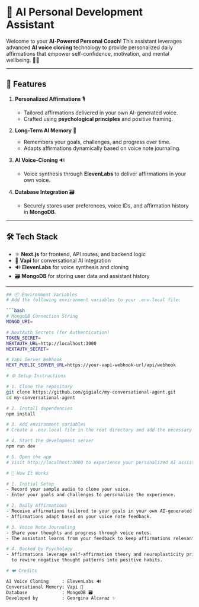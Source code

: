 # 🧘 **AI Personal Development Assistant**

Welcome to your **AI-Powered Personal Coach**! This assistant leverages advanced **AI voice cloning** technology to provide personalized daily affirmations that empower self-confidence, motivation, and mental wellbeing. 🧠💡  

---

## 🌟 **Features**

1. **Personalized Affirmations** 🎙️  
   - Tailored affirmations delivered in your own AI-generated voice.  
   - Crafted using **psychological principles** and positive framing.  

2. **Long-Term AI Memory** 📓  
   - Remembers your goals, challenges, and progress over time.  
   - Adapts affirmations dynamically based on voice note journaling.  

3. **AI Voice-Cloning** 🔊  
   - Voice synthesis through **ElevenLabs** to deliver affirmations in your own voice.  

4. **Database Integration** 🗃️  
   - Securely stores user preferences, voice IDs, and affirmation history in **MongoDB**.  

---

## 🛠️ **Tech Stack**

- ⚛️ **Next.js** for frontend, API routes, and backend logic  
- 🤖 **Vapi** for conversational AI integration  
- 🔊 **ElevenLabs** for voice synthesis and cloning  
- 🗃️ **MongoDB** for storing user data and assistant history  

---

```bash
## 📦 Environment Variables
# Add the following environment variables to your .env.local file:

```bash
# MongoDB Connection String
MONGO_URI=

# NextAuth Secrets (for Authentication)
TOKEN_SECRET=
NEXTAUTH_URL=http://localhost:3000
NEXTAUTH_SECRET=

# Vapi Server Webhook
NEXT_PUBLIC_SERVER_URL=https://your-vapi-webhook-url/api/webhook

# ⚙️ Setup Instructions

# 1. Clone the repository
git clone https://github.com/gigialc/my-conversational-agent.git
cd my-conversational-agent

# 2. Install dependencies
npm install

# 3. Add environment variables
# Create a .env.local file in the root directory and add the necessary variables.

# 4. Start the development server
npm run dev

# 5. Open the app
# Visit http://localhost:3000 to experience your personalized AI assistant.

# 🎯 How It Works

# 1. Initial Setup
- Record your sample audio to clone your voice.
- Enter your goals and challenges to personalize the experience.

# 2. Daily Affirmations
- Receive affirmations tailored to your goals in your own AI-generated voice.
- Affirmations adapt based on your voice note feedback.

# 3. Voice Note Journaling
- Share your thoughts and progress through voice notes.
- The assistant learns from your feedback to keep affirmations relevant.

# 4. Backed by Psychology
- Affirmations leverage self-affirmation theory and neuroplasticity principles
  to rewire negative thought patterns into positive habits.

# ❤️ Credits

AI Voice Cloning     : ElevenLabs 🔊
Conversational Memory: Vapi 🤖
Database             : MongoDB 🗃️
Developed by         : Georgina Alcaraz ✨
